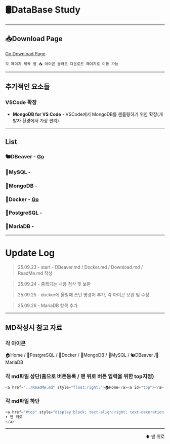 <a id="top"></a>

# 🛢️DataBase Study

---

## 📥Download Page

[Go Download Page](/MD_File/Download.md)

`각 페이지 제목 옆 📥 아이콘 눌러도 다운로드 페이지로 이동 가능`

---

## 추가적인 요소들

### VSCode 확장
- **MongoDB for VS Code** - VSCode에서 MongoDB를 핸들링하기 위한 확장(개발자 환경에서 가장 편리)





---
## List

### 🐿️DBeaver - [Go](/MD_File/DBeaver.md)
### 🐬MySQL - 
### 🍃MongoDB - 
### 🐳Docker - [Go](/MD_File/Docker.md)
### 🐘PostgreSQL - 
### 🦦MariaDB - 

---

# Update Log
>25.09.23 - start -  DBeaver.md / Docker.md / Download.md / ReadMe.md 작성

>25.09.24 - 중복되는 내용 첨삭 및 보완

>25.09.25 - docker에 올릴때 쓰던 명령어 추가, 각 아이콘 보완 및 수정

>25.09.26 - MariaDB 항목 추가




---

## MD작성시 참고 자료

### 각 아이콘
🏠Home / 🐘PostgreSQL / 🐳Docker / 🍃MongoDB / 🐬MySQL / 🐿️DBeaver /🦦MariaDB

### 각 md파일 상단(홈으로 버튼등록 / 맨 위로 버튼 입력을 위한 top지정)
```java
<a href="../ReadMe.md" style="float:right;">🏠Home</a><a id="top"></a>
```

### 각 md파일 하단
```java
<a href="#top" style="display:block; text-align:right; text-decoration:none; font-size:14px;">
⬆️ 맨 위로
</a>
```

---

<a href="#top" style="display:block; text-align:right; text-decoration:none; font-size:14px;">
⬆️ 맨 위로
</a>